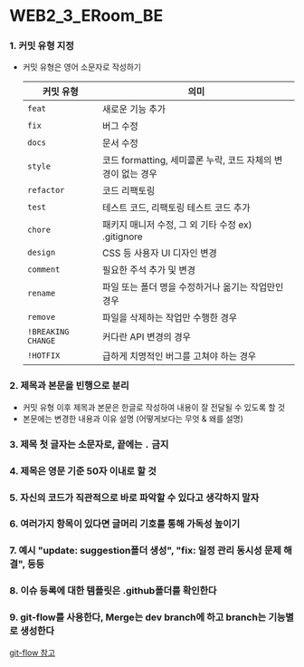 # WEB2_3_ERoom_BE
### 1. 커밋 유형 지정

- 커밋 유형은 영어 소문자로 작성하기
    
    
    | 커밋 유형 | 의미 |
    | --- | --- |
    | `feat` | 새로운 기능 추가 |
    | `fix` | 버그 수정 |
    | `docs` | 문서 수정 |
    | `style` | 코드 formatting, 세미콜론 누락, 코드 자체의 변경이 없는 경우 |
    | `refactor` | 코드 리팩토링 |
    | `test` | 테스트 코드, 리팩토링 테스트 코드 추가 |
    | `chore` | 패키지 매니저 수정, 그 외 기타 수정 ex) .gitignore |
    | `design` | CSS 등 사용자 UI 디자인 변경 |
    | `comment` | 필요한 주석 추가 및 변경 |
    | `rename` | 파일 또는 폴더 명을 수정하거나 옮기는 작업만인 경우 |
    | `remove` | 파일을 삭제하는 작업만 수행한 경우 |
    | `!BREAKING CHANGE` | 커다란 API 변경의 경우 |
    | `!HOTFIX` | 급하게 치명적인 버그를 고쳐야 하는 경우 |

### 2. 제목과 본문을 빈행으로 분리

- 커밋 유형 이후 제목과 본문은 한글로 작성하여 내용이 잘 전달될 수 있도록 할 것
- 본문에는 변경한 내용과 이유 설명 (어떻게보다는 무엇 & 왜를 설명)

### 3. 제목 첫 글자는 소문자로, 끝에는 `.` 금지

### 4. 제목은 영문 기준 50자 이내로 할 것

### 5. 자신의 코드가 직관적으로 바로 파악할 수 있다고 생각하지 말자

### 6. 여러가지 항목이 있다면 글머리 기호를 통해 가독성 높이기

### 7. 예시 "update: suggestion폴더 생성", "fix: 일정 관리 동시성 문제 해결", 등등

### 8. 이슈 등록에 대한 템플릿은 .github폴더를 확인한다

### 9. git-flow를 사용한다, Merge는 dev branch에 하고 branch는 기능별로 생성한다
[git-flow 참고](https://techblog.woowahan.com/2553/)
